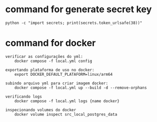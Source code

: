 # command for generate secret key
    python -c "import secrets; print(secrets.token_urlsafe(38))" 

# command for docker
    verificar as configurações do yml:
        docker compose -f local.yml config

    exportando plataforma de uso no docker:
        export DOCKER_DEFAULT_PLATAFORM=linux/arm64
    
    subindo arquivo yml para criar imagem docker:
        docker compose -f local.yml up --build -d --remove-orphans
    
    verificando logs
        docker compose -f local.yml logs {name docker}
    
    inspecionando volumes do docker
        docker volume inspect src_local_postgres_data